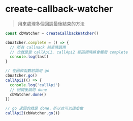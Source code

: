 create-callback-watcher
===

> 用來處理多個回調最後結束的方法

```typescript
const cbWatcher = createCallbackWatcher()

cbWatcher.complete = () => {
  // 所有 callnack 結束時調用
  // 也就是當 callApi1, callApi2 都回調時將會觸發 complete
  console.log(last)
}

// 在回掉函數前調用 go
cbWatcher.go()
callApi1(() => {
  console.log('callApi')
  // 回調後調用 done
  cbWatcher.done()
})

// go 返回的就是 done，所以也可以這麼做
callApi2(cbWatcher.go())
```
